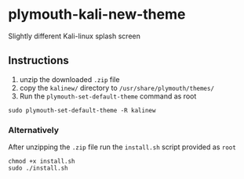 
# plymouth-kali-new-theme
Slightly different Kali-linux splash screen

## Instructions
1. unzip the downloaded `.zip` file
2. copy the `kalinew/` directory to `/usr/share/plymouth/themes/`
3. Run the `plymouth-set-default-theme` command as root
``` 
sudo plymouth-set-default-theme -R kalinew
```
### Alternatively
After unzipping the `.zip` file run the `install.sh` script provided as `root`
```
chmod +x install.sh
sudo ./install.sh
```

